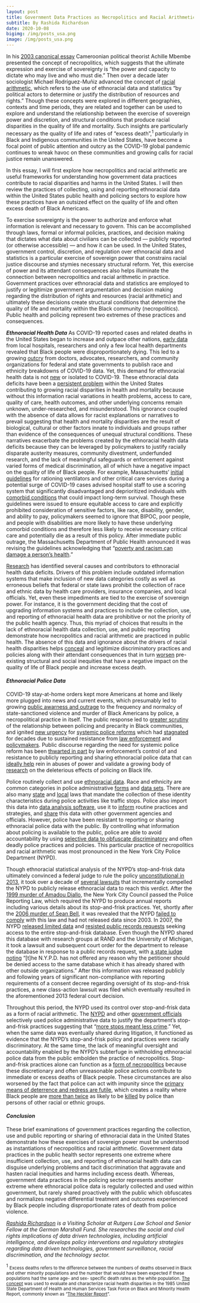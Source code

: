 ```yaml
---
layout: post
title: Government Data Practices as Necropolitics and Racial Arithmetic
subtitle: By Rashida Richardson
date: 2020-10-08
bigimg: /img/posts_usa.png
image: /img/posts_usa.png
---
```


In his [2003 canonical essay](https://racismandnationalconsciousnessresources.files.wordpress.com/2008/11/achille-mbembe-necropolitics.pdf) Cameroonian political theorist Achille Mbembe presented the concept of necropolitics, which suggests that the ultimate expression and exercise of sovereignty is “the power and capacity to dictate who may live and who must die.” Then over a decade later sociologist Michael Rodríguez-Muñiz advanced the concept of [racial arithmetic](https://osf.io/preprints/socarxiv/kbfcv/), which refers to the use of ethnoracial data and statistics “by political actors to determine or justify the distribution of resources and rights.” Though these concepts were explored in different geographies, contexts and time periods, they are related and together can be used to explore and understand the relationship between the exercise of sovereign power and discretion, and structural conditions that produce racial disparities in the quality of life and mortality. Such insights are particularly necessary as the quality of life and rates of “excess death”,<sup>1</sup> particularly in Black and Indigenous communities in the United States, have become a focal point of public attention and outcry as the COVID-19 global pandemic continues to wreak havoc on these communities and growing calls for racial justice remain unanswered. 

In this essay, I will first explore how necropolitics and racial arithmetic are useful frameworks for understanding how government data practices contribute to racial disparities and harms in the United States. I will then review the practices of collecting, using and reporting ethnoracial data within the United States public health and policing sectors to explore how these practices have an outsized effect on the quality of life and often excess death of Black Americans. 

To exercise sovereignty is the power to authorize and enforce what information is relevant and necessary to govern. This can be accomplished through laws, formal or informal policies, practices, and decision making that dictates what data about civilians can be collected — publicly reported (or otherwise accessible) — and how it can be used. In the United States, government control, discretion, and regulation over ethnoracial data and statistics is a particular exercise of sovereign power that constrains racial justice discourse and stymies necessary structural reform. Yet, this exercise of power and its attendant consequences also helps illuminate the connection between necropolitics and racial arithmetic in practice. Government practices over ethnoracial data and statistics are employed to justify or legitimize government argumentation and decision making regarding the distribution of rights and resources (racial arithmetic) and ultimately these decisions create structural conditions that determine the quality of life and mortality within the Black community (necropolitics). Public health and policing represent two extremes of these practices and consequences. 

**_Ethnoracial Health Data_**
As COVID-19 reported cases and related deaths in the United States began to increase and outpace other nations, [early data](https://www.propublica.org/article/early-data-shows-african-americans-have-contracted-and-died-of-coronavirus-at-an-alarming-rate) from local hospitals, researchers and only a few local health departments revealed that Black people were disproportionately dying. This led to a growing [outcry](https://www.politico.com/news/2020/06/14/missing-data-veils-coronavirus-damage-to-minority-communities-316198) from doctors, advocates, researchers, and community organizations for federal and state governments to publish race and ethnicity breakdowns of COVID-19 data. Yet, this demand for ethnoracial health data is not [new](https://healthitanalytics.com/news/incomplete-population-health-data-exacerbates-care-disparities) or isolated to COVID-19. These ethnoracial data deficits have been a [persistent problem](https://www.washingtonpost.com/local/the-cure-for-racial-disparities-in-health-care-is-known-its-the-willingness-to-fix-it-thats-lagging/2020/04/21/1ed28610-83c7-11ea-878a-86477a724bdb_story.html) within the United States contributing to growing racial disparities in health and mortality because without this information racial variations in health problems, access to care, quality of care, health outcomes, and other underlying concerns remain unknown, under-researched, and misunderstood. This ignorance coupled with the absence of data allows for racist explanations or narratives to prevail suggesting that health and mortality disparities are the result of biological, cultural or other factors innate to individuals and groups rather than evidence of the consequences of unequal structural conditions. These narratives exacerbate the problems created by the ethnoracial health data deficits because they can be leveraged by policymakers to justify racially disparate austerity measures, community divestment, underfunded research, and the lack of meaningful safeguards or enforcement against varied forms of medical discrimination, all of which have a negative impact on the quality of life of Black people. For example, Massachusetts’ [initial guidelines](https://d279m997dpfwgl.cloudfront.net/wp/2020/04/CSC_April-7_2020.pdf) for rationing ventilators and other critical care services during a potential surge of COVID-19 cases advised hospital staff to use a scoring system that significantly disadvantaged and deprioritized individuals with [comorbid conditions](https://www.cdc.gov/coronavirus/2019-ncov/need-extra-precautions/people-with-medical-conditions.html) that could impact long-term survival. Though these guidelines were issued to ensure equitable access to care and explicitly prohibited consideration of sensitive factors, like race, disability, gender, and ability to pay, policymakers seemed to ignore that BIPOC, poor people, and people with disabilities are more likely to have these underlying comorbid conditions and therefore less likely to receive necessary critical care and potentially die as a result of this policy. After immediate public outrage, the Massachusetts Department of Public Health announced it was revising the guidelines acknowledging that “[poverty and racism can damage a person’s health](https://www.wbur.org/commonhealth/2020/04/20/mass-guidelines-ventilator-covid-coronavirus).”

[Research](https://www.ncbi.nlm.nih.gov/books/NBK222062/) has identified several causes and contributors to ethnoracial health data deficits. Drivers of this problem include outdated information systems that make inclusion of new data categories costly as well as erroneous beliefs that federal or state laws prohibit the collection of race and ethnic data by health care providers, insurance companies, and local officials. Yet, even these impediments are tied to the exercise of sovereign power. For instance, it is the government deciding that the cost of upgrading information systems and practices to include the collection, use, and reporting of ethnoracial health data are prohibitive or not the priority of the public health agency. Thus, this myriad of choices that results in the lack of ethnoracial health data collection, use, and public reporting demonstrate how necropolitics and racial arithmetic are practiced in public health. The absence of this data and ignorance about the drivers of racial health disparities helps [conceal](https://www.politico.com/news/2020/06/14/missing-data-veils-coronavirus-damage-to-minority-communities-316198) and legitimize discriminatory practices and policies along with their attendant consequences that in turn [worsen](https://www.racecounts.org/covid/) pre-existing structural and social inequities that have a negative impact on the quality of life of Black people and increase excess death. 

#### _Ethnoracial Police Data_
COVID-19 stay-at-home orders kept more Americans at home and likely more plugged into news and current events, which presumably led to growing [public awarness and outrage](https://nymag.com/intelligencer/2020/06/protests-of-george-floyds-killing-have-gone-global.html) to the frequency and normalcy of state-sanctioned violence and murder of Black Americans by police, a necropolitical practice in itself. The public response led to [greater scrutiny](https://www.medicalnewstoday.com/articles/police-violence-physical-and-mental-health-impacts-on-black-americans) of the relationship between policing and precarity in Black communities, and ignited [new urgency](https://www.hrw.org/news/2020/08/12/us-14-recommendations-fundamental-police-reform#) for [systemic police reforms](https://www.theatlantic.com/magazine/archive/2020/09/police-reform-is-not-enough/614176/)  which had [stagnated](https://www.cnn.com/2020/06/18/us/new-york-city-passes-police-reform-bills/index.html) for decades due to sustained resistance from [law enforcement](https://www.nytimes.com/2020/06/06/us/police-unions-minneapolis-kroll.html) and [policymakers](https://www.politico.com/states/new-york/albany/story/2020/05/31/longtime-supporters-dismayed-at-de-blasios-shift-from-police-reformer-to-defender-1289640). Public discourse regarding the need for systemic police reform has been [thwarted in part](https://usafacts.org/articles/measuring-what-matters-addressing-police-reform-must-start-accurate-data/) by law enforcement’s control of and resistance to publicly reporting and sharing ethnoracial police data that can [ideally help](https://www.bloomberg.com/news/articles/2015-08-24/the-missing-ingredient-in-stop-and-frisk-reform-open-data) rein in abuses of power and validate a growing body of [research](https://www.ncbi.nlm.nih.gov/pmc/articles/PMC4824697/) on the deleterious effects of policing on Black life.

Police routinely collect and use [ethnoracial data](https://scholar.princeton.edu/sites/default/files/jmummolo/files/klm.pdf). Race and ethnicity are common categories in police administrative [forms](https://www.nola.gov/getattachment/NOPD/Policies/Chapter-41-12-Field-Interview-Card-EFFECTIVE-4-28-19.pdf/) and [data sets](https://data.baltimorecity.gov/Public-Safety/BPD-Arrests/3i3v-ibrt). There are also many [state](https://openjustice.doj.ca.gov/exploration/stop-data) and [local](https://www1.nyc.gov/site/ccrb/complaints/right-to-know-act.page#:~:text=The%20Right%20to%20Know%20Act%2C%20in%20effect%20as%20of%20October,the%20beginning%20of%20certain%20interactions) laws that mandate the collection of these identity characteristics during police activities like traffic stops. Police also import this data into [data analysis software](https://www.buzzfeednews.com/article/carolinehaskins1/training-documents-palantir-lapd), use it to [inform](https://www.policechiefmagazine.org/changing-the-face-crime-prevention/) routine practices and strategies, and [share](https://www.researchgate.net/publication/263411192_Gang_databases_Context_and_questions) this data with other government agencies and officials. However, police have been resistant to reporting or sharing ethnoracial police data with the public. By controlling what information about policing is available to the public, police are able to avoid accountability by using [selective data to obfuscate discriminatory](https://papers.ssrn.com/sol3/papers.cfm?abstract_id=2662630) and often deadly police practices and policies. This particular practice of necropolitics and racial arithmetic was most pronounced in the New York City Police Department (NYPD). 

Though ethnoracial statistical analysis of the NYPD’s stop-and-frisk data ultimately convinced a federal judge to rule the policy [unconstitutional in 2013](https://ccrjustice.org/home/what-we-do/our-cases/floyd-et-al-v-city-new-york-et-al), it took over a decade of [several lawsuits](https://ccrjustice.org/home/what-we-do/our-cases/daniels-et-al-v-city-new-york) that incrementally compelled the NYPD to publicly release ethnoracial data to reach this verdict. After the [1999 murder of Amadou Diallo](https://www.cbsnews.com/news/the-diallo-case-a-timeline/), the New York City Council passed the Police Reporting Law, which required the NYPD to produce annual reports including various details about its stop-and-frisk practices. Yet, shortly after the [2006 murder of Sean Bell](https://www.theguardian.com/world/2006/nov/27/usa.julianborger), it was revealed that the NYPD [failed to comply](https://www.aclu.org/press-releases/wake-bell-shooting-nyclu-protests-nypd-failure-comply-racial-profiling-reform) with this law and had not released data since 2003. In 2007, the NYPD [released limited data](https://www.nytimes.com/2007/02/03/nyregion/03frisk.html) and [resisted public records requests](https://www.nyclu.org/sites/default/files/stop_frisk_petition_111307.pdf) seeking access to the entire stop-and-frisk database. Even though the NYPD shared this database with research groups at RAND and the University of Michigan, it took a lawsuit and subsequent court order for the department to release the database in response to a public records request, with [a state judge noting](https://www.nytimes.com/2008/05/31/nyregion/31frisk.html) “[t]he N.Y.P.D. has not offered any reason why the petitioner should be denied access to the same database which it has already shared with other outside organizations.” After this information was released publicly and following years of significant non-compliance with reporting requirements of a consent decree regarding oversight of its stop-and-frisk practices, a new class-action lawsuit was filed which eventually resulted in the aforementioned 2013 federal court decision. 

Throughout this period, the NYPD used its control over stop-and-frisk data as a form of racial arithmetic. The [NYPD](https://nypost.com/1999/05/09/3000-stop-and-frisks-net-only-6-guns/) and other [government officials](https://thechiefleader.com/news/news_of_the_week/mayor-insists-cop-stops-cut-crime-so-much-that-fewer-are-needed/article_3de68fec-bbd8-11e2-a8ec-0019bb30f31a.html) selectively used police administrative data to justify the department’s stop-and-frisk practices suggesting that “[more stops meant less crime](https://www.bloomberg.com/news/articles/2015-08-24/the-missing-ingredient-in-stop-and-frisk-reform-open-data).” Yet, when the same data was eventually shared during litigation, it functioned as evidence that the NYPD’s stop-and-frisk policy and practices were racially discriminatory. At the same time, the lack of meaningful oversight and accountability enabled by the NYPD’s subterfuge in withholding ethnoracial police data from the public embolden the practice of necropolitics. Stop-and-frisk practices alone can function as a [form of necropolitics](https://www.cambridge.org/core/journals/du-bois-review-social-science-research-on-race/article/dying-fast-and-dying-slow-in-black-space/113E9238F929CC40959D3F5ABE7D7509) because these discretionary and often unreasonable police actions contribute to immediate or excess deaths of Black people. These circumstances are also worsened by the fact that police can act with impunity since the [primary means of deterrence and redress are futile](https://scholarship.law.columbia.edu/cgi/viewcontent.cgi?article=3660&context=faculty_scholarship), which creates a reality where Black people are [more than twice](https://scholarship.law.columbia.edu/cgi/viewcontent.cgi?article=3660&context=faculty_scholarship) as likely to be [killed](https://onlinelibrary.wiley.com/doi/abs/10.1111/1745-9133.12269) by police than persons of other racial or ethnic groups. 

#### _Conclusion_
These brief examinations of government practices regarding the collection, use and public reporting or sharing of ethnoracial data in the United States demonstrate how these exercises of sovereign power must be understood as instantiations of necropolitics and racial arithmetic. Government data practices in the public health sector represents one extreme where insufficient collection, use, and reporting of ethnoracial health data can disguise underlying problems and tacit discrimination that aggravate and hasten racial inequities and harms including excess death. Whereas, government data practices in the policing sector represents another extreme where ethnoracial police data is regularly collected and used within government, but rarely shared proactively with the public which obfuscates and normalizes negative differential treatment and outcomes experienced by Black people including disproportionate rates of death from police violence.

_[Rashida Richardson](https://www.rashidarichardson.com/) is a Visiting Scholar at Rutgers Law School and Senior Fellow at the German Marshall Fund. She researches the social and civil rights implications of data driven technologies, including artificial intelligence, and develops policy interventions and regulatory strategies regarding data driven technologies, government surveillance, racial discrimination, and the technology sector._

<sup>1</sup> <small>Excess deaths refers to the difference between the numbers of deaths observed in Black and other minority populations and the number that would have been expected if these populations had the same age- and sex- specific death rates as the white population. [The concept](https://www.cdc.gov/mmwr/preview/mmwrhtml/00000688.htm) was used to evaluate and characterize racial health disparities in the 1985 United State Department of Health and Human Services Task Force on Black and Minority Health Report, commonly known as “[The Heckler Report](https://minorityhealth.hhs.gov/assets/pdf/checked/1/ANDERSON.pdf)”.</small>
